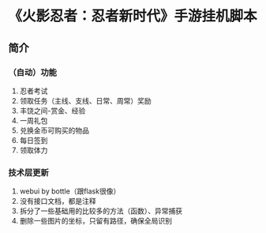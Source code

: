 # 《火影忍者：忍者新时代》手游挂机脚本

## 简介

### （自动）功能
1. 忍者考试
2. 领取任务（主线、支线、日常、周常）奖励
3. 丰饶之间-赏金、经验
4. 一周礼包
5. 兑换金币可购买的物品
6. 每日签到
7. 领取体力

### 技术层更新
1. webui by bottle（跟flask很像）
2. 没有接口文档，都是注释
3. 拆分了一些基础用的比较多的方法（函数）、异常捕获
4. 删除一些图片的坐标，只留有路径，确保全局识别